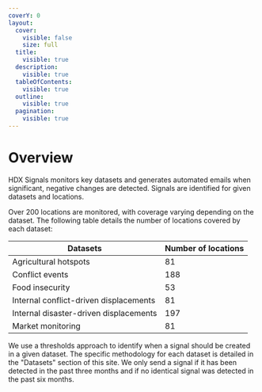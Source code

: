 ```yaml
---
coverY: 0
layout:
  cover:
    visible: false
    size: full
  title:
    visible: true
  description:
    visible: true
  tableOfContents:
    visible: true
  outline:
    visible: true
  pagination:
    visible: true
---
```


# Overview

HDX Signals monitors key datasets and generates automated emails when significant, negative changes are detected. Signals are identified for given datasets and locations.&#x20;

Over 200 locations are monitored, with coverage varying depending on the dataset. The following table details the number of locations covered by each dataset:&#x20;

| Datasets                               | Number of locations |
| -------------------------------------- | ------------------- |
| Agricultural hotspots                  | 81                  |
| Conflict events                        | 188                 |
| Food insecurity                        | 53                  |
| Internal conflict-driven displacements | 81                  |
| Internal disaster-driven displacements | 197                 |
| Market monitoring                      | 81                  |

We use a thresholds approach to identify when a signal should be created in a given dataset. The specific methodology for each dataset is detailed in the "Datasets" section of this site. We only send a signal if it has been detected in the past three months and if no identical signal was detected in the past six months.&#x20;

